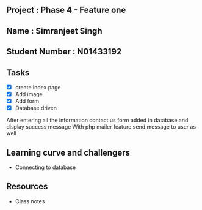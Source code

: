 ## Project : Phase 4 - Feature one
## Name : Simranjeet Singh
## Student Number : N01433192

## Tasks
- [x] create index page
- [x] Add image
- [x] Add form
- [x] Database driven

After entering all the information contact us form added in database and display success message
With php mailer feature send message to user as well

## Learning curve and challengers
- Connecting to database

## Resources
- Class notes